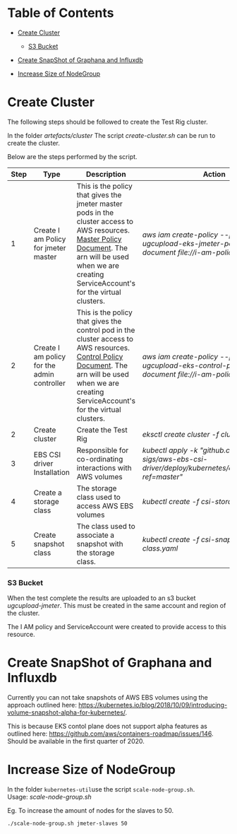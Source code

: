 Table of Contents
=================

  - [Create Cluster](#create--cluster)

    + [S3 Bucket](#s3--bucket)

  - [Create SnapShot of Graphana and Influxdb](#create--snapshot--of--graphana--and--influxdb)
    
  - [Increase Size of NodeGroup](#increase--size--of--nodegroup)
    
    


# Create Cluster

The following steps should be followed to create the Test Rig cluster.

In the folder *artefacts/cluster* The script *create-cluster.sh* can be run to create the cluster.

Below are the steps performed by the script.

| Step | Type                                        | Description                                                  | Action                                                       |
| ---- | ------------------------------------------- | ------------------------------------------------------------ | ------------------------------------------------------------ |
| 1    | Create I am Policy for jmeter master        | This is the policy that gives the jmeter master pods in the cluster access to AWS resources. [Master Policy Document](#./kubernetes-artefacts/cluster/i-am-policy-jmeter.json). The arn will be used when we are creating ServiceAccount's for the virtual clusters. | *aws iam create-policy --policy-name ugcupload-eks-jmeter-policy --policy-document file://i-am-policy-jmeter.json* |
| 2    | Create I am policy for the admin controller | This is the policy that gives the control pod in the cluster access to AWS resources. [Control Policy Document](#./kubernetes-artefacts/cluster/i-am-control.json). The arn will be used when we are creating ServiceAccount's for the virtual clusters. | *aws iam create-policy --policy-name ugcupload-eks-control-policy --policy-document file://i-am-policy-control.json* |
| 2    | Create cluster                              | Create the Test Rig                                          | *eksctl create cluster -f cluster.yaml*                      |
| 3    | EBS CSI driver Installation                 | Responsible for co-ordinating interactions with AWS volumes  | *kubectl apply -k "github.com/kubernetes-sigs/aws-ebs-csi-driver/deploy/kubernetes/overlays/stable/?ref=master"* |
| 4    | Create a storage class                      | The storage class used to access AWS EBS volumes             | *kubectl create -f csi-storage-class.yaml*                   |
| 5    | Create snapshot class                       | The class used to associate a snapshot with the storage class. | *kubectl create -f csi-snapshot-class.yaml*                  |



### S3 Bucket 

When the test complete the results are uploaded to an s3 bucket *ugcupload-jmeter*. This must be created in the same account and region of the cluster.

 The I AM policy and ServiceAccount were created to provide access to this resource. 

# Create SnapShot of Graphana and Influxdb

Currently you can not take snapshots of AWS EBS volumes using the approach outlined here: https://kubernetes.io/blog/2018/10/09/introducing-volume-snapshot-alpha-for-kubernetes/. 

This is because EKS contol plane does not support alpha features as outlined here: https://github.com/aws/containers-roadmap/issues/146.  Should be available in the first quarter of 2020.



# Increase Size of NodeGroup

In the folder `kubernetes-util`use the script `scale-node-group.sh`. <br> Usage: *scale-node-group.sh <nodegroup> <size>*

Eg. To increase the amount of nodes for the slaves to 50.

`./scale-node-group.sh jmeter-slaves 50`